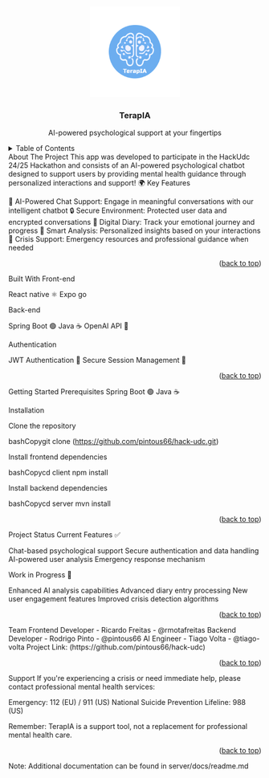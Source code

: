 <a name="readme-top" id="readme-top"></a>
<!-- PROJECT LOGO -->
<br />
<div align="center">
  <a href="#">
    <img src="./mobile/assets/TherapIA.png" alt="Logo" width="180" height="180">
  </a>
  <h3 align="center">TerapIA</h3>
  <p align="center">
    AI-powered psychological support at your fingertips
  </p>
</div>
<!-- TABLE OF CONTENTS -->
<details>
  <summary>Table of Contents</summary>
  <ol>
    <li>
      <a href="#about-the-project">About The Project</a>
      <ul>
        <li><a href="#key-features">Key Features</a></li>
      </ul>
    </li>
    <li>
        <a href="#built-with">Built with</a>
        <ul>
            <li><a href="#front-end">Front end</a></li>
            <li><a href="#back-end">Back end</a></li>
            <li><a href="#authentication">Authentication</a></li>
        </ul>
    </li>
    <li><a href="#getting-started">Getting Started</a></li>
    <li><a href="#project-status">Project Status</a></li>
    <li><a href="#team">Team</a></li>
    <li><a href="#support">Support</a></li>
  </ol>
</details>
<!-- ABOUT THE PROJECT -->
About The Project
This app was developed to participate in the HackUdc 24/25 Hackathon and consists of an AI-powered psychological chatbot designed to support users by providing mental health guidance through personalized interactions and support! 🌍
Key Features

💭 AI-Powered Chat Support: Engage in meaningful conversations with our intelligent chatbot
🔒 Secure Environment: Protected user data and encrypted conversations
📝 Digital Diary: Track your emotional journey and progress
🤖 Smart Analysis: Personalized insights based on your interactions
🚨 Crisis Support: Emergency resources and professional guidance when needed

<p align="right">(<a href="#readme-top">back to top</a>)</p>
Built With
Front-end

React native ⚛️
Expo go

Back-end

Spring Boot 🟢
Java ☕
OpenAI API 🧠


Authentication

JWT Authentication 🔐
Secure Session Management 🔑

<p align="right">(<a href="#readme-top">back to top</a>)</p>
Getting Started
Prerequisites
Spring Boot 🟢
Java ☕

Installation

Clone the repository

bashCopygit clone (https://github.com/pintous66/hack-udc.git)

Install frontend dependencies

bashCopycd client
npm install

Install backend dependencies

bashCopycd server
mvn install
<p align="right">(<a href="#readme-top">back to top</a>)</p>
Project Status
Current Features ✅

Chat-based psychological support
Secure authentication and data handling
AI-powered user analysis
Emergency response mechanism

Work in Progress 🚧

Enhanced AI analysis capabilities
Advanced diary entry processing
New user engagement features
Improved crisis detection algorithms

<p align="right">(<a href="#readme-top">back to top</a>)</p>
Team
Frontend Developer - Ricardo Freitas - @rmotafreitas
Backend Developer - Rodrigo Pinto - @pintous66
AI Engineer - Tiago Volta - @tiago-volta
Project Link: (https://github.com/pintous66/hack-udc)
<p align="right">(<a href="#readme-top">back to top</a>)</p>
Support
If you're experiencing a crisis or need immediate help, please contact professional mental health services:

Emergency: 112 (EU) / 911 (US)
National Suicide Prevention Lifeline: 988 (US)

Remember: TerapIA is a support tool, not a replacement for professional mental health care.
<p align="right">(<a href="#readme-top">back to top</a>)</p>

Note: Additional documentation can be found in server/docs/readme.md

